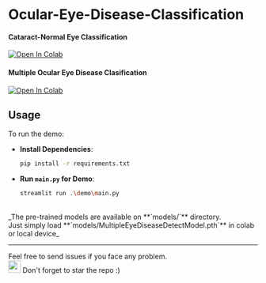 # Ocular-Eye-Disease-Classification 

#### Cataract-Normal Eye Classification
[![Open In Colab](https://colab.research.google.com/assets/colab-badge.svg)](https://colab.research.google.com/github/LuluW8071/Ocular-Eye-Disease-Classification/blob/main/Eye%20Disease%20Detection.ipynb)

#### Multiple Ocular Eye Disease Clasification
[![Open In Colab](https://colab.research.google.com/assets/colab-badge.svg)](https://colab.research.google.com/github/LuluW8071/Ocular-Eye-Disease-Classification/blob/main/Multiple_Eye_Disease_Detection.ipynb)

## Usage
To run the demo:

- **Install Dependencies**:

    ```bash
    pip install -r requirements.txt
    ```
- **Run `main.py` for Demo**:

    ```bash
    streamlit run .\demo\main.py
    ```

<br>
_The pre-trained models are available on **`models/`** directory.<br>
Just simply load **`models/MultipleEyeDiseaseDetectModel.pth`** in colab or local device_


---
Feel free to send issues if you face any problem. </br>
<img src="https://user-images.githubusercontent.com/74038190/213844263-a8897a51-32f4-4b3b-b5c2-e1528b89f6f3.png" width="25px" /> Don't forget to star the repo :)
